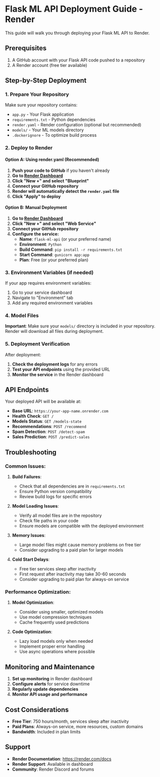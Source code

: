 # Flask ML API Deployment Guide - Render

This guide will walk you through deploying your Flask ML API to Render.

## Prerequisites

1. A GitHub account with your Flask API code pushed to a repository
2. A Render account (free tier available)

## Step-by-Step Deployment

### 1. Prepare Your Repository

Make sure your repository contains:

- `app.py` - Your Flask application
- `requirements.txt` - Python dependencies
- `render.yaml` - Render configuration (optional but recommended)
- `models/` - Your ML models directory
- `.dockerignore` - To optimize build process

### 2. Deploy to Render

#### Option A: Using render.yaml (Recommended)

1. **Push your code to GitHub** if you haven't already
2. **Go to [Render Dashboard](https://dashboard.render.com/)**
3. **Click "New +" and select "Blueprint"**
4. **Connect your GitHub repository**
5. **Render will automatically detect the `render.yaml` file**
6. **Click "Apply" to deploy**

#### Option B: Manual Deployment

1. **Go to [Render Dashboard](https://dashboard.render.com/)**
2. **Click "New +" and select "Web Service"**
3. **Connect your GitHub repository**
4. **Configure the service:**
   - **Name**: `flask-ml-api` (or your preferred name)
   - **Environment**: `Python`
   - **Build Command**: `pip install -r requirements.txt`
   - **Start Command**: `gunicorn app:app`
   - **Plan**: Free (or your preferred plan)

### 3. Environment Variables (if needed)

If your app requires environment variables:

1. Go to your service dashboard
2. Navigate to "Environment" tab
3. Add any required environment variables

### 4. Model Files

**Important**: Make sure your `models/` directory is included in your repository. Render will download all files during deployment.

### 5. Deployment Verification

After deployment:

1. **Check the deployment logs** for any errors
2. **Test your API endpoints** using the provided URL
3. **Monitor the service** in the Render dashboard

## API Endpoints

Your deployed API will be available at:

- **Base URL**: `https://your-app-name.onrender.com`
- **Health Check**: `GET /`
- **Models Status**: `GET /models-state`
- **Recommendations**: `POST /recommend`
- **Spam Detection**: `POST /detect-spam`
- **Sales Prediction**: `POST /predict-sales`

## Troubleshooting

### Common Issues:

1. **Build Failures**:

   - Check that all dependencies are in `requirements.txt`
   - Ensure Python version compatibility
   - Review build logs for specific errors

2. **Model Loading Issues**:

   - Verify all model files are in the repository
   - Check file paths in your code
   - Ensure models are compatible with the deployed environment

3. **Memory Issues**:

   - Large model files might cause memory problems on free tier
   - Consider upgrading to a paid plan for larger models

4. **Cold Start Delays**:
   - Free tier services sleep after inactivity
   - First request after inactivity may take 30-60 seconds
   - Consider upgrading to paid plan for always-on service

### Performance Optimization:

1. **Model Optimization**:

   - Consider using smaller, optimized models
   - Use model compression techniques
   - Cache frequently used predictions

2. **Code Optimization**:
   - Lazy load models only when needed
   - Implement proper error handling
   - Use async operations where possible

## Monitoring and Maintenance

1. **Set up monitoring** in Render dashboard
2. **Configure alerts** for service downtime
3. **Regularly update dependencies**
4. **Monitor API usage and performance**

## Cost Considerations

- **Free Tier**: 750 hours/month, services sleep after inactivity
- **Paid Plans**: Always-on service, more resources, custom domains
- **Bandwidth**: Included in plan limits

## Support

- **Render Documentation**: https://render.com/docs
- **Render Support**: Available in dashboard
- **Community**: Render Discord and forums
